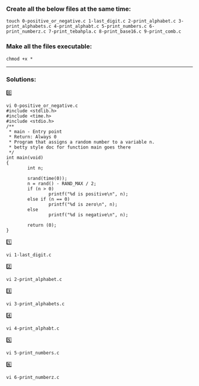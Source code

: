 ### Create all the below files at the same time:

```
touch 0-positive_or_negative.c 1-last_digit.c 2-print_alphabet.c 3-print_alphabets.c 4-print_alphabt.c 5-print_numbers.c 6-print_numberz.c 7-print_tebahpla.c 8-print_base16.c 9-print_comb.c
```
### Make all the files executable:
```
chmod +x * 
```
-----------------------------------------------

### Solutions:

:zero:
```
vi 0-positive_or_negative.c
#include <stdlib.h>
#include <time.h>
#include <stdio.h>
/**
 * main - Entry point
 * Return: Always 0
 * Program that assigns a random number to a variable n.
 * betty style doc for function main goes there
 */
int main(void)
{
        int n;

        srand(time(0));
        n = rand() - RAND_MAX / 2;
        if (n > 0)
                printf("%d is positive\n", n);
        else if (n == 0)
                printf("%d is zero\n", n);
        else
                printf("%d is negative\n", n);

        return (0);
}
```

:one:
```
vi 1-last_digit.c

```

:two:
```
vi 2-print_alphabet.c

```

:three:
```
vi 3-print_alphabets.c

```

:four:
```
vi 4-print_alphabt.c

```

:five:
```
vi 5-print_numbers.c

```

:six:
```
vi 6-print_numberz.c

```
